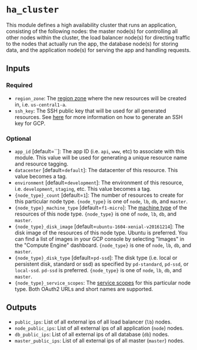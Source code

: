 # `ha_cluster`

This module defines a high availability cluster that runs an application, consisting of the following nodes: the master node(s) for controlling all other nodes within the cluster, the load balancer node(s) for directing traffic to the nodes that actually run the app, the database node(s) for storing data, and the application node(s) for serving the app and handling requests.

## Inputs

### Required

- `region_zone`: The [region zone](https://cloud.google.com/compute/docs/regions-zones/regions-zones) where the new resources will be created in, i.e. `us-central1-a`.
- `ssh_key`: The SSH public key that will be used for all generated resources. See [here](https://cloud.google.com/compute/docs/instances/adding-removing-ssh-keys) for more information on how to generate an SSH key for GCP.

### Optional

- `app_id` [default=``]: The app ID (i.e. `api`, `www`, etc) to associate with this module. This value will be used for generating a unique resource name and resource tagging.
- `datacenter` [default=`default`]: The datacenter of this resource. This value becomes a tag.
- `environment` [default=`development`]: The environment of this resource, i.e. `development`, `staging`, etc. This value becomes a tag.
- `{node_type}_count` [default=`1`]: The number of resources to create for this particular node type. `{node_type}` is one of `node`, `lb`, `db`, and `master`.
- `{node_type}_machine_type` [default=`f1-micro`]: The [machine type](https://cloud.google.com/compute/docs/machine-types) of the resources of this node type. `{node_type}` is one of `node`, `lb`, `db`, and `master`.
- `{node_type}_disk_image` [default=`ubuntu-1604-xenial-v20161214`]: The disk image of the resources of this node type. Ubuntu is preferred. You can find a list of images in your GCP console by selecting "Images" in the "Compute Engine" dashboard. `{node_type}` is one of `node`, `lb`, `db`, and `master`.
- `{node_type}_disk_type` [default=`pd-ssd`]: The disk type (i.e. local or persistent disk, standard or ssd) as specified by `pd-standard`, `pd-ssd`, or `local-ssd`. `pd-ssd` is preferred. `{node_type}` is one of `node`, `lb`, `db`, and `master`.
- `{node_type}_service_scopes`: The [service scopes](https://developers.google.com/identity/protocols/googlescopes) for this particular node type. Both OAuth2 URLs and short names are supported.

## Outputs

- `public_ips`: List of all external ips of all load balancer (`lb`) nodes.
- `node_public_ips`: List of all external ips of all application (`node`) nodes.
- `db_public_ips`: List of all external ips of all database (`db`) nodes.
- `master_public_ips`: List of all external ips of all master (`master`) nodes.
